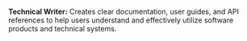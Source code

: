 **Technical Writer:** Creates clear documentation, user guides, and API references to help users understand and effectively utilize software products and technical systems.